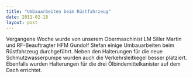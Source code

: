 ```yaml
---
title: "Umbauarbeiten beim Rüstfahrzeug"
date: 2011-02-18
layout: post
---
```


Vergangene Woche wurde von unserem Obermaschinist LM Siller Martin und RF-Beauftragter HFM Gundolf Stefan einige Umbauarbeiten beim Rüstfahrzeug durchgeführt. Neben den Halterungen für die neue Schmutzwasserpumpe wurden auch die Verkehrsleitkegel besser platziert. Ebenfalls wurden Halterungen für die drei Ölbindemittelkanister auf dem Dach errichtet.